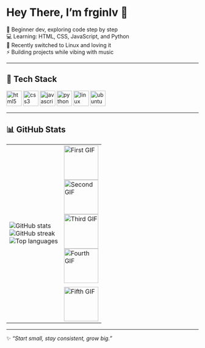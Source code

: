 # Hey There, I’m frginlv 👋  

🌱 Beginner dev, exploring code step by step  
💻 Learning: HTML, CSS, JavaScript, and Python  
🐧 Recently switched to Linux and loving it  
⚡ Building projects while vibing with music  

---

## 🚀 Tech Stack
<p align="left">
  <img src="https://cdn.jsdelivr.net/gh/devicons/devicon/icons/html5/html5-original.svg" alt="html5" width="40" height="40"/>
  <img src="https://cdn.jsdelivr.net/gh/devicons/devicon/icons/css3/css3-original.svg" alt="css3" width="40" height="40"/>
  <img src="https://cdn.jsdelivr.net/gh/devicons/devicon/icons/javascript/javascript-original.svg" alt="javascript" width="40" height="40"/>
  <img src="https://cdn.jsdelivr.net/gh/devicons/devicon/icons/python/python-original.svg" alt="python" width="40" height="40"/>
  <img src="https://cdn.jsdelivr.net/gh/devicons/devicon/icons/linux/linux-original.svg" alt="linux" width="40" height="40"/>
  <img src="https://cdn.jsdelivr.net/gh/devicons/devicon/icons/ubuntu/ubuntu-plain.svg" alt="ubuntu" width="40" height="40"/>
</p>

---

## 📊 GitHub Stats
<table>
  <tr>
    <td>
      <p align="left">
        <img src="https://github-readme-stats.vercel.app/api?username=frginlv&show_icons=true&theme=tokyonight&hide_border=false" alt="GitHub stats"/><br>
        <img src="https://streak-stats.demolab.com?user=frginlv&theme=tokyonight&hide_border=false" alt="GitHub streak"/><br>
        <img src="https://github-readme-stats.vercel.app/api/top-langs/?username=frginlv&layout=compact&theme=tokyonight&hide_border=false" alt="Top languages"/>
      </p>
    </td>
    <td valign="top">
      <img src="https://media.giphy.com/media/v1.Y2lkPTc5MGI3NjExZmcxNXgyNzN0ZGo4NnlodHl6NjdpOWVwbWgzbHB1cWxhb3I1a21zZiZlcD12MV9zdGlja2Vyc19zZWFyY2gmY3Q9cw/U3D4DHR7trnOrh26uA/giphy.gif" width="90" alt="First GIF"/><br>
      <img src="https://media.giphy.com/media/v1.Y2lkPTc5MGI3NjExZmcxNXgyNzN0ZGo4NnlodHl6NjdpOWVwbWgzbHB1cWxhb3I1a21zZiZlcD12MV9zdGlja2Vyc19zZWFyY2gmY3Q9cw/hVfj148Hsqfn7aXu5j/giphy.gif" width="90" alt="Second GIF"/><br>
      <img src="https://media.giphy.com/media/v1.Y2lkPTc5MGI3NjExZmcxNXgyNzN0ZGo4NnlodHl6NjdpOWVwbWgzbHB1cWxhb3I1a21zZiZlcD12MV9zdGlja2Vyc19zZWFyY2gmY3Q9cw/r0KKXaQE7EidXA8qlb/giphy.gif" width="90" alt="Third GIF"/><br>
      <img src="https://media.giphy.com/media/v1.Y2lkPWVjZjA1ZTQ3M2FqaGNucHA0Y3IzaTNzcGNyM296NXlmdjg0MDc3ZWM1Y3p6YnQ0NyZlcD12MV9zdGlja2Vyc19zZWFyY2gmY3Q9cw/83PQBCrAAHmm5WDix0/giphy.gif" width="90" alt="Fourth GIF"/><br>
      <img src="https://media.giphy.com/media/v1.Y2lkPWVjZjA1ZTQ3ZzVjZHBjYTRpenB0b2Q0YnVvbnQyZTE0cWlqc3E4NTY4YzFmMDVzeSZlcD12MV9zdGlja2Vyc19zZWFyY2gmY3Q9cw/h7deZA51Ru9pwzlz0C/giphy.gif" width="90" alt="Fifth GIF" style="margin-top:10px"/>
    </td>
  </tr>
</table>

---

✨ *“Start small, stay consistent, grow big.”*  
